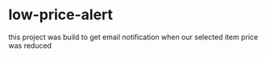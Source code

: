 # low-price-alert
this project was build to get email notification when our selected item price was reduced 
